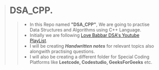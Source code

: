 ># DSA_CPP.  
>> - In this Repo named **"DSA_CPP"**, We are going to practise Data Structures and Algorithms using
>>   C++ Language.
>> - Initially we are following [Love Babbar DSA's Youtube PlayList](https://www.youtube.com/playlist?list=PLDzeHZWIZsTryvtXdMr6rPh4IDexB5NIA).
>> - I will be creating ***Handwritten notes*** for relevant topics also alongwith practising questions.
>> - I will also be creating a different folder for Special Coding Platforms like **Leetcode, Codestudio, GeeksForGeeks** etc.    
